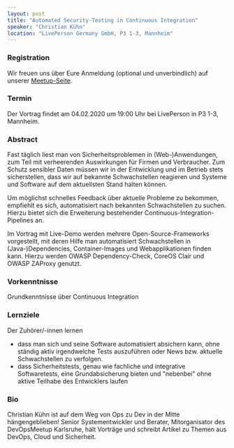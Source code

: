 ```yaml
---
layout: post
title: "Automated Security-Testing in Continuous Integration"
speaker: "Christian Kühn"
location: "LivePerson Germany GmbH, P3 1-3, Mannheim"
---
```


### Registration

Wir freuen uns über Eure Anmeldung (optional und unverbindlich) auf unserer [Meetup-Seite](https://www.meetup.com/de-DE/mannheim-java-usergroup/events/267885444/).

### Termin

Der Vortrag findet am 04.02.2020 um 19:00 Uhr bei LivePerson in P3 1-3, Mannheim. 

### Abstract

Fast täglich liest man von Sicherheitsproblemen in (Web-)Anwendungen, zum Teil mit verheerenden Auswirkungen für Firmen und Verbraucher. Zum Schutz sensibler Daten müssen wir in der Entwicklung und im Betrieb stets sicherstellen, dass wir auf bekannte Schwachstellen reagieren und Systeme und Software auf dem aktuellsten Stand halten können.

Um möglichst schnelles Feedback über aktuelle Probleme zu bekommen, empfiehlt es sich, automatisiert nach bekannten Schwachstellen zu suchen. Hierzu bietet sich die Erweiterung bestehender Continuous-Integration-Pipelines an.

Im Vortrag mit Live-Demo werden mehrere Open-Source-Frameworks vorgestellt, mit deren Hilfe man automatisiert Schwachstellen in (Java-)Dependencies, Container-Images und Webapplikationen finden kann. Hierzu werden OWASP Dependency-Check, CoreOS Clair und OWASP ZAProxy genutzt.

### Vorkenntnisse

Grundkenntnisse über Continuous Integration

### Lernziele

Der Zuhörer/-innen lernen
* dass man sich und seine Software automatisiert absichern kann, ohne ständig aktiv irgendwelche Tests auszuführen oder News bzw. aktuelle Schwachstellen zu verfolgen.
* dass Sicherheitstests, genau wie fachliche und integrative Softwaretests, eine Grundabsicherung bieten und "nebenbei" ohne aktive Teilhabe des Entwicklers laufen

### Bio

Christian Kühn ist auf dem Weg von Ops zu Dev in der Mitte hängengeblieben! Senior Systementwickler und Berater, Mitorganisator des DevOpsMeetup Karlsruhe, hält Vorträge und schreibt Artikel zu Themen aus DevOps, Cloud und Sicherheit.
